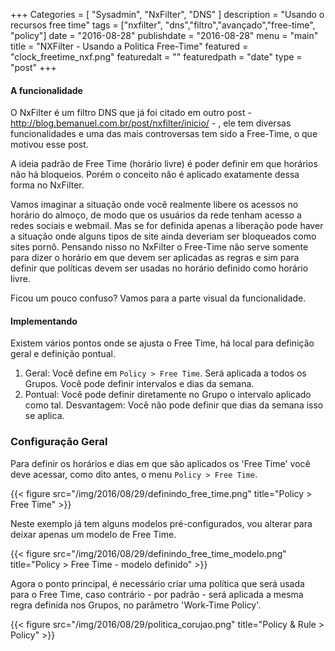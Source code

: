 +++
Categories = [
	"Sysadmin", 
	"NxFilter",
	"DNS"
]
description = "Usando o recursos free time"
tags = ["nxfilter", "dns","filtro","avançado","free-time", "policy"]
date = "2016-08-28"
publishdate = "2016-08-28"
menu = "main"
title = "NXFilter - Usando a Politica Free-Time"
featured = "clock_freetime_nxf.png"
featuredalt = ""
featuredpath = "date"
type = "post"
+++

#### A funcionalidade
O NxFilter é um filtro DNS que já foi citado em outro post - http://blog.bemanuel.com.br/post/nxfilter/inicio/ - , ele tem diversas funcionalidades e uma das mais controversas tem sido a Free-Time, o que motivou esse post.

A ideia padrão de Free Time (horário livre) é poder definir em que horários não há bloqueios. Porém o conceito não é aplicado exatamente dessa forma no NxFilter.

Vamos imaginar a situação onde você realmente libere os acessos no horário do almoço, de modo que os usuários da rede tenham acesso a redes sociais e webmail. Mas se for definida apenas a liberação pode haver a situação onde alguns tipos de site ainda deveriam ser bloqueados como sites pornô. Pensando nisso no NxFilter o Free-Time não serve somente para dizer o horário em que devem ser aplicadas as regras e sim para definir que políticas devem ser usadas no horário definido como horário livre.

Ficou um pouco confuso? Vamos para a parte visual da funcionalidade.

#### Implementando

Existem vários pontos onde se ajusta o Free Time, há local para definição geral e definição pontual.

1. Geral: Você define em ``Policy > Free Time``. Será aplicada a todos os Grupos. Você pode definir intervalos e dias da semana.
2. Pontual: Você pode definir diretamente no Grupo o intervalo aplicado como tal. Desvantagem: Você não pode definir que dias da semana isso se aplica.

### Configuração Geral
Para definir os horários e dias em que são aplicados os 'Free Time' você deve acessar, como dito antes, o menu ``Policy > Free Time``.

{{< figure src="/img/2016/08/29/definindo_free_time.png" title="Policy > Free Time" >}}

Neste exemplo já tem alguns modelos pré-configurados, vou alterar para deixar apenas um modelo de Free Time.

{{< figure src="/img/2016/08/29/definindo_free_time_modelo.png" title="Policy > Free Time - modelo definido" >}}

Agora o ponto principal, é necessário criar uma política que será usada para o Free Time, caso contrário - por padrão - será aplicada a mesma regra definida nos Grupos, no parâmetro 'Work-Time Policy'.

{{< figure src="/img/2016/08/29/politica_corujao.png" title="Policy & Rule > Policy" >}}


